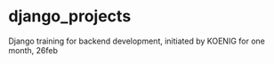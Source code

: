 # django_projects
Django training for backend development, initiated by KOENIG for one month, 26feb
